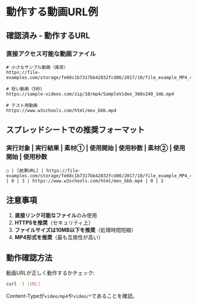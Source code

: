 # 動作する動画URL例

## 確認済み - 動作するURL

### 直接アクセス可能な動画ファイル
```
# 小さなサンプル動画（推奨）
https://file-examples.com/storage/fe68c1b7317bb42832fcd86/2017/10/file_example_MP4_480_1_5MG.mp4

# 短い動画（5秒）
https://sample-videos.com/zip/10/mp4/SampleVideo_360x240_1mb.mp4

# テスト用動画
https://www.w3schools.com/html/mov_bbb.mp4
```

## スプレッドシートでの推奨フォーマット

### 実行対象 | 実行結果 | 素材① | 使用開始 | 使用秒数 | 素材② | 使用開始 | 使用秒数
```
○ | [結果URL] | https://file-examples.com/storage/fe68c1b7317bb42832fcd86/2017/10/file_example_MP4_480_1_5MG.mp4 | 0 | 3 | https://www.w3schools.com/html/mov_bbb.mp4 | 0 | 2
```

## 注意事項

1. **直接リンク可能なファイル**のみ使用
2. **HTTPSを推奨**（セキュリティ上）
3. **ファイルサイズは10MB以下を推奨**（処理時間短縮）
4. **MP4形式を推奨**（最も互換性が高い）

## 動作確認方法

動画URLが正しく動作するかチェック:
```bash
curl -I [URL]
```

Content-Typeが`video/mp4`や`video/*`であることを確認。